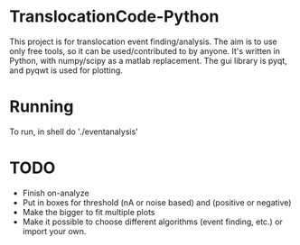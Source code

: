 # TranslocationCode-Python
This project is for translocation event finding/analysis.  The aim is to use only free tools, so it can be used/contributed to by anyone.  It's written in Python, with numpy/scipy as a matlab replacement.  The gui library is pyqt, and pyqwt is used for plotting.

# Running
To run, in shell do './eventanalysis'

# TODO
* Finish on-analyze
* Put in boxes for threshold (nA or noise based) and (positive or negative)
* Make the bigger to fit multiple plots
* Make it possible to choose different algorithms (event finding, etc.) or import your own.
